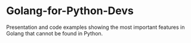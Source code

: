 # Golang-for-Python-Devs
Presentation and code examples showing the most important features in Golang that cannot be found in Python.

